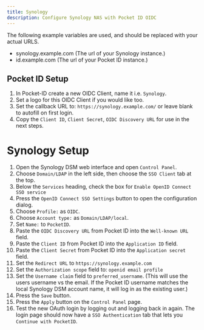 ```yaml
---
title: Synology
description: Configure Synology NAS with Pocket ID OIDC
---
```


The following example variables are used, and should be replaced with your actual URLS.

- synology.example.com (The url of your Synology instance.)
- id.example.com (The url of your Pocket ID instance.)

## Pocket ID Setup

1. In Pocket-ID create a new OIDC Client, name it i.e. `Synology`.
2. Set a logo for this OIDC Client if you would like too.
3. Set the callback URL to: `https://synology.example.com/` or leave blank to autofill on first login.
4. Copy the `Client ID`, `Client Secret`, `OIDC Discovery URL` for use in the next steps.

# Synology Setup

1. Open the Synology DSM web interface and open `Control Panel`.
2. Choose `Domain/LDAP` in the left side, then choose the `SSO Client` tab at the top.
3. Below the `Services` heading, check the box for `Enable OpenID Connect SSO service`
4. Press the `OpenID Connect SSO Settings` button to open the configuration dialog.
5. Choose `Profile:` as `OIDC`.
6. Choose `Account type:` as `Domain/LDAP/local`.
7. Set `Name:` to `PocketID`.
8. Paste the `OIDC Discovery URL` from Pocket ID into the `Well-known URL` field.
9. Paste the `Client ID` from Pocket ID into the `Application ID` field.
10. Paste the `Client Secret` from Pocket ID into the `Application secret` field.
11. Set the `Redirect URL` to `https://synology.example.com`
12. Set the `Authorization scope` field to: `openid email profile`
13. Set the `Username claim` field to `preferred_username`. (This will use the users username vs the email. If the Pocket ID username matches the local Synology DSM account name, it will log in as the existing user.)
14. Press the `Save` button.
15. Press the `Apply` button on the `Control Panel` page.
16. Test the new OAuth login by logging out and logging back in again. The login page should now have a `SSO Authentication` tab that lets you `Continue with PocketID`.
